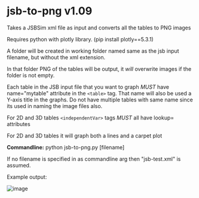 # jsb-to-png v1.09
Takes a JSBSim xml file as input and converts all the tables to PNG images

Requires python with plotly library. (pip install plotly==5.3.1)

A folder will be created in working folder named same as the jsb input filename, but without the xml extension.

In that folder PNG of the tables will be output, it *will* overwrite images if the folder is not empty.

Each table in the JSB input file that you want to graph *MUST* have name="mytable" attribute in the `<table>` tag. That name will also be used a Y-axis title in the graphs. Do not have multiple tables with same name since its used in naming the image files also.

For 2D and 3D tables `<independentVar>` tags *MUST* all have lookup= attributes

For 2D and 3D tables it will graph both a lines and a carpet plot

**Commandline:** python jsb-to-png.py [filename]

If no filename is specified in as commandline arg then "jsb-test.xml" is assumed.

Example output:

![image](https://i.postimg.cc/kXRvj106/Cm-de0-0.png)